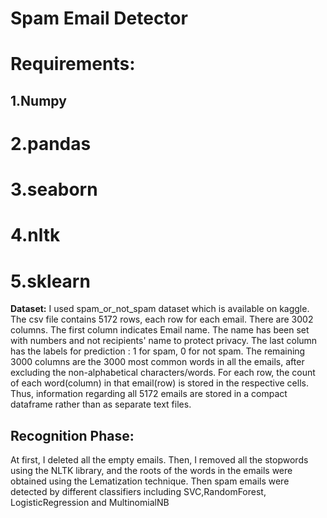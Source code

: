 # Spam Email Detector
# Requirements:
## 1.Numpy 
# 2.pandas 
# 3.seaborn 
# 4.nltk 
# 5.sklearn 

**Dataset:**
I used spam_or_not_spam dataset which is available on kaggle. The csv file contains 5172 rows, each row for each email. There are 3002 columns. The first column indicates Email name. The name has been set with numbers and not recipients' name to protect privacy. The last column has the labels for prediction : 1 for spam, 0 for not spam. The remaining 3000 columns are the 3000 most common words in all the emails, after excluding the non-alphabetical characters/words. For each row, the count of each word(column) in that email(row) is stored in the respective cells. Thus, information regarding all 5172 emails are stored in a compact dataframe rather than as separate text files.

## Recognition Phase: 
At first, I deleted all the empty emails. Then, I removed all the stopwords using the NLTK library, and the roots of the words in the emails were obtained using the Lematization technique. Then spam emails were detected by different classifiers including SVC,RandomForest, LogisticRegression and MultinomialNB
